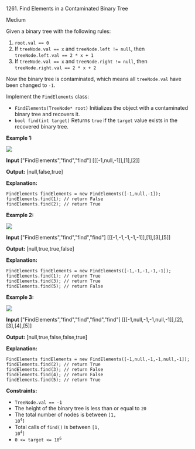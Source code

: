 1261\. Find Elements in a Contaminated Binary Tree

Medium

Given a binary tree with the following rules:

1.  `root.val == 0`
2.  If `treeNode.val == x` and `treeNode.left != null`, then `treeNode.left.val == 2 * x + 1`
3.  If `treeNode.val == x` and `treeNode.right != null`, then `treeNode.right.val == 2 * x + 2`

Now the binary tree is contaminated, which means all `treeNode.val` have been changed to `-1`.

Implement the `FindElements` class:

*   `FindElements(TreeNode* root)` Initializes the object with a contaminated binary tree and recovers it.
*   `bool find(int target)` Returns `true` if the `target` value exists in the recovered binary tree.

**Example 1:**

![](https://leetcode-in-java.github.io/src/main/java/g1201_1300/s1261_find_elements_in_a_contaminated_binary_tree/untitled-diagram-4-1.jpg)

**Input** ["FindElements","find","find"] [[[-1,null,-1]],[1],[2]]

**Output:** [null,false,true]

**Explanation:** 

    FindElements findElements = new FindElements([-1,null,-1]); 
    findElements.find(1); // return False 
    findElements.find(2); // return True

**Example 2:**

![](https://leetcode-in-java.github.io/src/main/java/g1201_1300/s1261_find_elements_in_a_contaminated_binary_tree/untitled-diagram-4.jpg)

**Input** ["FindElements","find","find","find"] [[[-1,-1,-1,-1,-1]],[1],[3],[5]]

**Output:** [null,true,true,false]

**Explanation:** 

    FindElements findElements = new FindElements([-1,-1,-1,-1,-1]); 
    findElements.find(1); // return True 
    findElements.find(3); // return True 
    findElements.find(5); // return False

**Example 3:**

![](https://leetcode-in-java.github.io/src/main/java/g1201_1300/s1261_find_elements_in_a_contaminated_binary_tree/untitled-diagram-4-1-1.jpg)

**Input** ["FindElements","find","find","find","find"] [[[-1,null,-1,-1,null,-1]],[2],[3],[4],[5]]

**Output:** [null,true,false,false,true]

**Explanation:** 

    FindElements findElements = new FindElements([-1,null,-1,-1,null,-1]); 
    findElements.find(2); // return True 
    findElements.find(3); // return False 
    findElements.find(4); // return False 
    findElements.find(5); // return True

**Constraints:**

*   `TreeNode.val == -1`
*   The height of the binary tree is less than or equal to `20`
*   The total number of nodes is between <code>[1, 10<sup>4</sup>]</code>
*   Total calls of `find()` is between <code>[1, 10<sup>4</sup>]</code>
*   <code>0 <= target <= 10<sup>6</sup></code>